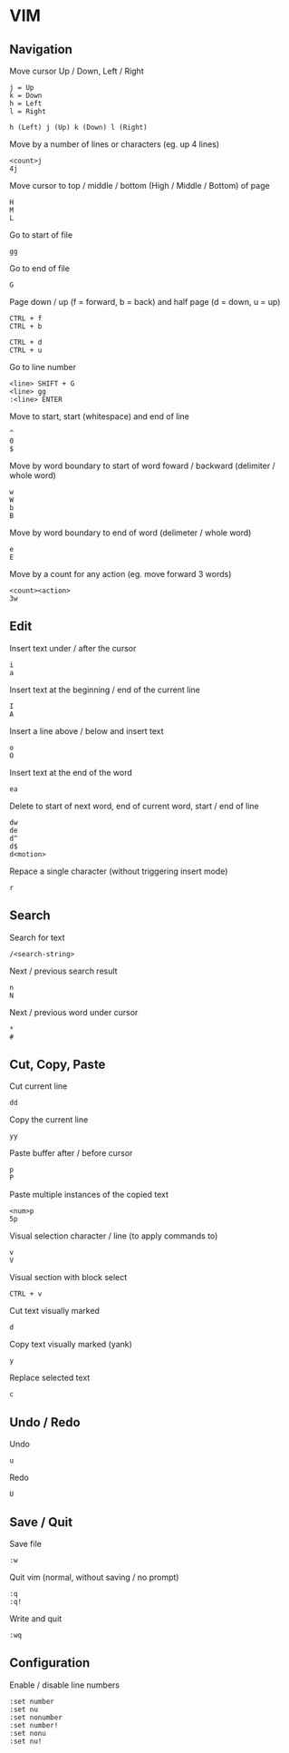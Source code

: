 # VIM

## Navigation

Move cursor Up / Down, Left / Right

	j = Up
	k = Down	
	h = Left
	l = Right

	h (Left) j (Up) k (Down) l (Right)

Move by a number of lines or characters (eg. up 4 lines)

	<count>j
	4j

Move cursor to top / middle / bottom (High / Middle / Bottom) of page
	
	H
	M
	L

Go to start of file

	gg

Go to end of file

	G

Page down / up (f = forward, b = back) and half page (d = down, u = up)

	CTRL + f
	CTRL + b

	CTRL + d
	CTRL + u

Go to line number

	<line> SHIFT + G
	<line> gg
	:<line> ENTER

Move to start, start (whitespace) and end of line

	^
	0
	$

Move by word boundary to start of word foward / backward (delimiter / whole word)

	w
	W
	b
	B

Move by word boundary to end of word (delimeter / whole word)

	e
	E

Move by a count for any action (eg. move forward 3 words)

	<count><action>
	3w

## Edit

Insert text under / after the cursor

	i
	a

Insert text at the beginning / end of the current line

	I
	A

Insert a line above / below and insert text

	o
	O

Insert text at the end of the word

	ea

Delete to start of next word, end of current word, start / end of line

	dw
	de
	d^
	d$
	d<motion>

Repace a single character (without triggering insert mode)

	r

## Search

Search for text

	/<search-string>

Next / previous search result

	n
	N

Next / previous word under cursor

	*
	#

## Cut, Copy, Paste

Cut current line

	dd

Copy the current line

	yy

Paste buffer after / before cursor

	p
	P

Paste multiple instances of the copied text

	<num>p
	5p

Visual selection character / line (to apply commands to)

	v
	V

Visual section with block select

	CTRL + v

Cut text visually marked

	d

Copy text visually marked (yank)

	y

Replace selected text

	c

## Undo / Redo

Undo
	
	u

Redo

	U

## Save / Quit

Save file

	:w

Quit vim (normal, without saving / no prompt)

	:q
	:q!

Write and quit

	:wq

## Configuration

Enable / disable line numbers

	:set number
	:set nu
	:set nonumber
	:set number!
	:set nonu
	:set nu!

